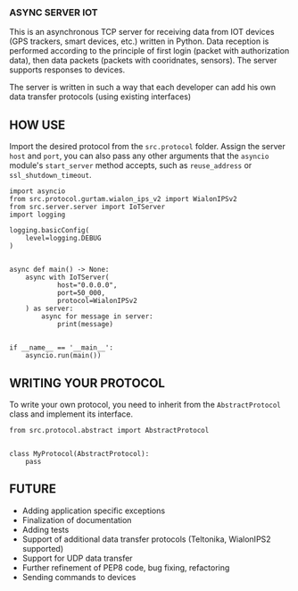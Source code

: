 ### ASYNC SERVER IOT

This is an asynchronous TCP server for receiving data from IOT devices (GPS trackers, smart devices, etc.) written in Python. Data reception is performed according to the principle of first login (packet with authorization data), then data packets (packets with cooridnates, sensors). The server supports responses to devices.

The server is written in such a way that each developer can add his own data transfer protocols (using existing interfaces)


## HOW USE

Import the desired protocol from the `src.protocol` folder. Assign the server `host` and `port`, you can also pass any other arguments that the `asyncio` module's `start_server` method accepts, such as `reuse_address` or `ssl_shutdown_timeout`.

```python3
import asyncio
from src.protocol.gurtam.wialon_ips_v2 import WialonIPSv2
from src.server.server import IoTServer
import logging

logging.basicConfig(
    level=logging.DEBUG
)


async def main() -> None:
    async with IoTServer(
            host="0.0.0.0",
            port=50_000,
            protocol=WialonIPSv2
    ) as server:
        async for message in server:
            print(message)


if __name__ == '__main__':
    asyncio.run(main())

```
## WRITING YOUR PROTOCOL

To write your own protocol, you need to inherit from the `AbstractProtocol` class and implement its interface.

```python3
from src.protocol.abstract import AbstractProtocol


class MyProtocol(AbstractProtocol):
    pass
```

## FUTURE
- Adding application specific exceptions
- Finalization of documentation
- Adding tests
- Support of additional data transfer protocols (Teltonika, WialonIPS2 supported)
- Support for UDP data transfer
- Further refinement of PEP8 code, bug fixing, refactoring
- Sending commands to devices
